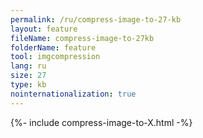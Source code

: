 ```yaml
---
permalink: /ru/compress-image-to-27-kb
layout: feature
fileName: compress-image-to-27kb
folderName: feature
tool: imgcompression
lang: ru
size: 27
type: kb
nointernationalization: true
---
```

{%- include compress-image-to-X.html -%}
      